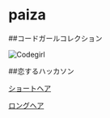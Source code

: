 # paiza

##コードガールコレクション

![Codegirl](../CodeGirl.png)



##恋するハッカソン


[ショートヘア](short.py)

[ロングヘア](./long.py)
